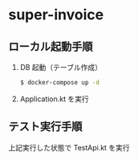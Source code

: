 # super-invoice

## ローカル起動手順

1. DB 起動（テーブル作成）
   ```bash
   $ docker-compose up -d
   ```
2. Application.kt を実行

## テスト実行手順

上記実行した状態で TestApi.kt を実行
